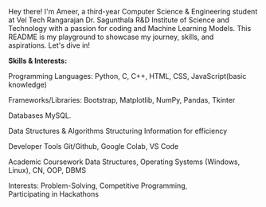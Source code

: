 Hey there! I'm Ameer, a third-year Computer Science & Engineering student at Vel Tech Rangarajan Dr. Sagunthala R&D Institute of Science and Technology with a passion for coding and Machine Learning Models. This README is my playground to showcase my journey, skills, and aspirations. Let's dive in!

**Skills & Interests:**

Programming Languages: Python, C, C++, HTML, CSS, JavaScript(basic knowledge)

Frameworks/Libraries: Bootstrap, Matplotlib, NumPy, Pandas, Tkinter

Databases MySQL.

Data Structures & Algorithms Structuring Information for efficiency

Developer Tools Git/Github, Google Colab, VS Code

Academic Coursework Data Structures, Operating Systems (Windows, Linux), CN, OOP, DBMS

Interests: Problem-Solving, Competitive Programming, Participating in Hackathons
